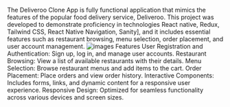 The Deliveroo Clone App is fully functional application that mimics the features of the popular food delivery service, Deliveroo. This project was developed to demonstrate proficiency in technologies React native, Redux, Tailwind CSS, React Native Navigation, Sanity], and it includes essential features such as restaurant browsing, menu selection, order placement, and user account management. 
![images](https://github.com/user-attachments/assets/b6591ab1-5a86-4088-9377-e3839e40e2ad)
Features
User Registration and Authentication: Sign up, log in, and manage user accounts.
Restaurant Browsing: View a list of available restaurants with their details.
Menu Selection: Browse restaurant menus and add items to the cart.
Order Placement: Place orders and view order history.
Interactive Components: Includes forms, links, and dynamic content for a responsive user experience.
Responsive Design: Optimized for seamless functionality across various devices and screen sizes.

